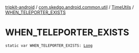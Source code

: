 [tripkit-android](../../index.md) / [com.skedgo.android.common.util](../index.md) / [TimeUtils](index.md) / [WHEN_TELEPORTER_EXISTS](./-w-h-e-n_-t-e-l-e-p-o-r-t-e-r_-e-x-i-s-t-s.md)

# WHEN_TELEPORTER_EXISTS

`static var WHEN_TELEPORTER_EXISTS: `[`Long`](https://kotlinlang.org/api/latest/jvm/stdlib/kotlin/-long/index.html)
